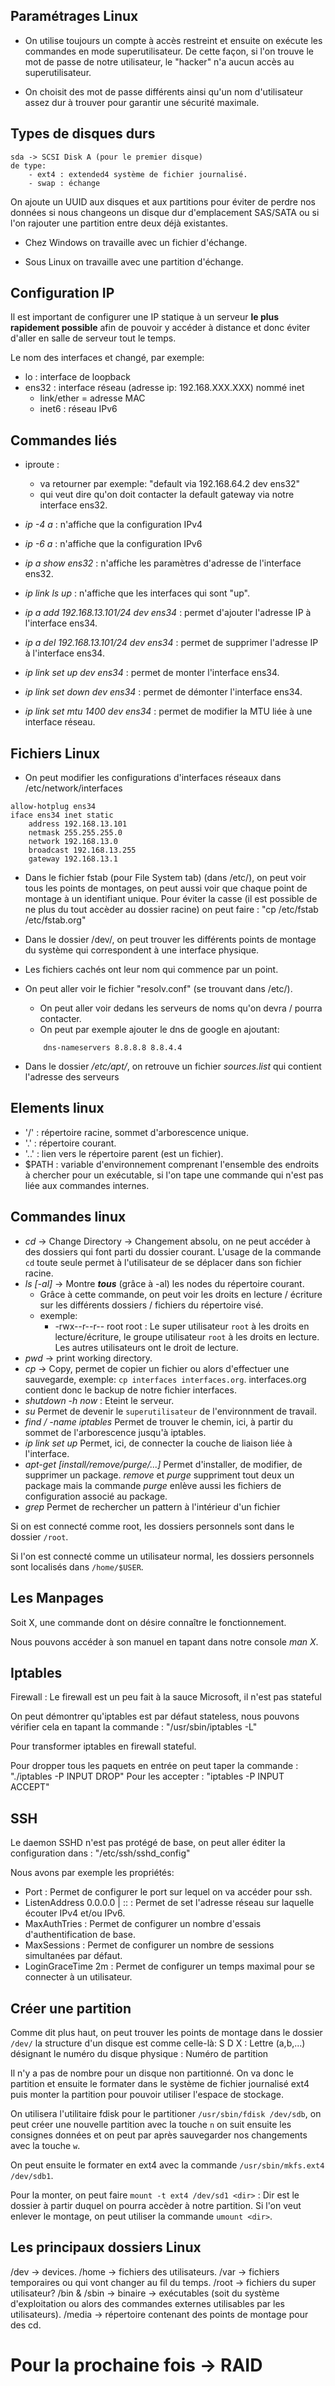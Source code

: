 ## Paramétrages Linux

- On utilise toujours un compte à accès restreint et ensuite on exécute les commandes en mode superutilisateur. De cette façon, si l'on trouve le mot de passe de notre utilisateur, le "hacker" n'a aucun accès au superutilisateur.

- On choisit des mot de passe différents ainsi qu'un nom d'utilisateur assez dur à trouver pour garantir une sécurité maximale.

## Types de disques durs

    sda -> SCSI Disk A (pour le premier disque)
    de type:
        - ext4 : extended4 système de fichier journalisé.
        - swap : échange

On ajoute un UUID aux disques et aux partitions pour éviter de perdre nos données si nous changeons un disque dur d'emplacement SAS/SATA ou si l'on rajouter une partition entre deux déjà existantes.

* Chez Windows on travaille avec un fichier d'échange.

* Sous Linux on travaille avec une partition d'échange.

## Configuration IP

Il est important de configurer une IP statique à un serveur __le plus rapidement possible__ afin de pouvoir y accéder à distance et donc éviter d'aller en salle de serveur tout le temps.

Le nom des interfaces et changé, par exemple:

- lo : interface de loopback
- ens32 : interface réseau (adresse ip: 192.168.XXX.XXX) nommé inet
    - link/ether = adresse MAC
    - inet6 : réseau IPv6

## Commandes liés

- iproute : 
    - va retourner par exemple: "default via 192.168.64.2 dev ens32"
    - qui veut dire qu'on doit contacter la default gateway via notre interface ens32.

- _ip -4 a_ : n'affiche que la configuration IPv4
- _ip -6 a_ : n'affiche que la configuration IPv6
- _ip a show ens32_ : n'affiche les paramètres d'adresse de l'interface ens32.
- _ip link ls up_ : n'affiche que les interfaces qui sont "up".

- _ip a add 192.168.13.101/24 dev ens34_ : permet d'ajouter l'adresse IP à l'interface ens34.
- _ip a del 192.168.13.101/24 dev ens34_ : permet de supprimer l'adresse IP à l'interface ens34.
- _ip link set up dev ens34_ : permet de monter l'interface ens34.
- _ip link set down dev ens34_ : permet de démonter l'interface ens34.
- _ip link set mtu 1400 dev ens34_ : permet de modifier la MTU liée à une interface réseau.

## Fichiers Linux

- On peut modifier les configurations d'interfaces réseaux dans /etc/network/interfaces
```
allow-hotplug ens34
iface ens34 inet static
    address 192.168.13.101
    netmask 255.255.255.0
    network 192.168.13.0
    broadcast 192.168.13.255
    gateway 192.168.13.1
```

- Dans le fichier fstab (pour File System tab) (dans /etc/), on peut voir tous les points de montages, on peut aussi voir que chaque point de montage à un identifiant unique.
Pour éviter la casse (il est possible de ne plus du tout accèder au dossier racine) on peut faire : "cp /etc/fstab /etc/fstab.org"

- Dans le dossier /dev/, on peut trouver les différents points de montage du système qui correspondent à une interface physique. 

- Les fichiers cachés ont leur nom qui commence par un point.

- On peut aller voir le fichier "resolv.conf" (se trouvant dans /etc/).
    - On peut aller voir dedans les serveurs de noms qu'on devra / pourra contacter.
    - On peut par exemple ajouter le dns de google en ajoutant:
    ```
        dns-nameservers 8.8.8.8 8.8.4.4
    ```

- Dans le dossier _/etc/apt/_, on retrouve un fichier _sources.list_ qui contient l'adresse des serveurs 

## Elements linux

- '/' : répertoire racine, sommet d'arborescence unique.
- '.' : répertoire courant.
- '..' : lien vers le répertoire parent (est un fichier).
- $PATH : variable d'environnement comprenant l'ensemble des endroits à chercher pour un exécutable, si l'on tape une commande qui n'est pas liée aux commandes internes.

## Commandes linux

- _cd_ -> Change Directory -> Changement absolu, on ne peut accéder à des dossiers qui font parti du dossier courant. L'usage de la commande `cd` toute seule permet à l'utilisateur de se déplacer dans son fichier racine.
- _ls [-al]_ -> Montre ___tous___ (grâce à -al) les nodes du répertoire courant.
    - Grâce à cette commande, on peut voir les droits en lecture / écriture sur les différents dossiers / fichiers du répertoire visé. 
    - exemple:
        - -rwx--r--r-- root root : Le super utilisateur `root` à les droits en lecture/écriture, le groupe utilisateur `root` à les droits en lecture. Les autres utilisateurs ont le droit de lecture.
- _pwd_ -> print working directory.
- _cp_ -> Copy, permet de copier un fichier ou alors d'effectuer une sauvegarde, exemple: `cp interfaces interfaces.org`. interfaces.org contient donc le backup de notre fichier interfaces.
- _shutdown -h now_ : Eteint le serveur.
- _su_ Permet de devenir le `superutilisateur` de l'environnment de travail.
- _find / -name iptables_ Permet de trouver le chemin, ici, à partir du sommet de l'arborescence jusqu'à iptables. 
- _ip link set up <interface>_ Permet, ici, de connecter la couche de liaison liée à l'interface.
- _apt-get [install/remove/purge/...] <package>_ Permet d'installer, de modifier, de supprimer un package. _remove_ et _purge_ suppriment tout deux un package mais la commande _purge_ enlève aussi les fichiers de configuration associé au package.
- _grep_ Permet de rechercher un pattern à l'intérieur d'un fichier


Si on est connecté comme root, les dossiers personnels sont dans le dossier `/root`.

Si l'on est connecté comme un utilisateur normal, les dossiers personnels sont localisés dans `/home/$USER`.

## Les Manpages

Soit X, une commande dont on désire connaître le fonctionnement.

Nous pouvons accéder à son manuel en tapant dans notre console _man X_.

## Iptables

Firewall : Le firewall est un peu fait à la sauce Microsoft, il n'est pas stateful

On peut démontrer qu'iptables est par défaut stateless, nous pouvons vérifier cela en tapant la commande : "/usr/sbin/iptables -L"

Pour transformer iptables en firewall stateful.

Pour dropper tous les paquets en entrée on peut taper la commande : "./iptables -P INPUT DROP"
Pour les accepter : "iptables -P INPUT ACCEPT"

## SSH

Le daemon SSHD n'est pas protégé de base, on peut aller éditer la configuration dans : "/etc/ssh/sshd_config"

Nous avons par exemple les propriétés:
- Port <int> : Permet de configurer le port sur lequel on va accéder pour ssh.
- ListenAddress 0.0.0.0 | :: : Permet de set l'adresse réseau sur laquelle écouter IPv4 et/ou IPv6.
- MaxAuthTries <int> : Permet de configurer un nombre d'essais d'authentification de base.
- MaxSessions <int> : Permet de configurer un nombre de sessions simultanées par défaut.
- LoginGraceTime 2m : Permet de configurer un temps maximal pour se connecter à un utilisateur.

## Créer une partition

Comme dit plus haut, on peut trouver les points de montage dans le dossier `/dev/` la structure d'un disque est comme celle-là:
S
D
X : Lettre (a,b,...) désignant le numéro du disque physique
<Number> : Numéro de partition

Il n'y a pas de nombre pour un disque non partitionné.
On va donc le partition et ensuite le formater dans le système de fichier journalisé ext4 puis monter la partition pour pouvoir utiliser l'espace de stockage.

On utilisera l'utilitaire fdisk pour le partitioner `/usr/sbin/fdisk /dev/sdb`, on peut créer une nouvelle partition avec la touche `n` on suit ensuite les consignes données et on peut par après sauvegarder nos changements avec la touche `w`.

On peut ensuite le formater en ext4 avec la commande `/usr/sbin/mkfs.ext4 /dev/sdb1`.

Pour la monter, on peut faire `mount -t ext4 /dev/sd1 <dir>` : Dir est le dossier à partir duquel on pourra accèder à notre partition.
Si l'on veut enlever le montage, on peut utiliser la commande `umount <dir>`.

## Les principaux dossiers Linux

/dev -> devices.
/home -> fichiers des utilisateurs.
/var -> fichiers temporaires ou qui vont changer au fil du temps.
/root -> fichiers du super utilisateur?
/bin & /sbin -> binaire -> exécutables (soit du système d'exploitation ou alors des commandes externes utilisables par les utilisateurs).
/media -> répertoire contenant des points de montage pour des cd.


# Pour la prochaine fois -> RAID 